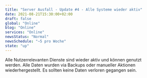 ```yaml
---
title: "Server Ausfall - Update #4 - Alle Systeme wieder aktiv"
date: 2021-08-21T15:30:00+02:00
draft: false
global: "Online"
blog: "Online"
services: "Online"
newsStatus: "Normal"
newsSchedule: "~5 pro Woche"
state: "up"
---
```


Alle Nutzerrelevanten Dienste sind wieder aktiv und können genutzt werden. Alle Daten wurden via Backups oder manueller Aktionen wiederhergestellt. Es sollten keine Daten verloren gegangen sein. 

